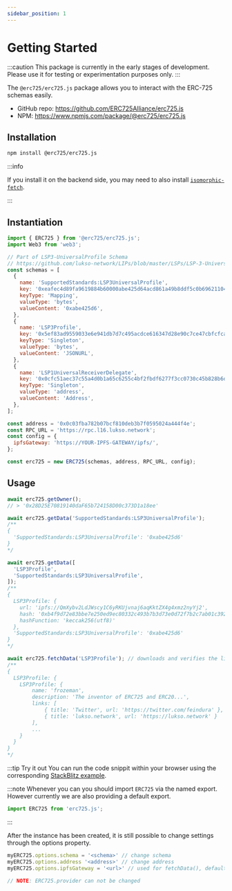 ```yaml
---
sidebar_position: 1
---
```


# Getting Started

:::caution
This package is currently in the early stages of development. Please use it for testing or experimentation purposes only.
:::

The `@erc725/erc725.js` package allows you to interact with the ERC-725 schemas easily.

- GitHub repo: https://github.com/ERC725Alliance/erc725.js
- NPM: https://www.npmjs.com/package/@erc725/erc725.js

## Installation

```bash
npm install @erc725/erc725.js
```

:::info

If you install it on the backend side, you may need to also install [`isomorphic-fetch`](https://www.npmjs.com/package/isomorphic-fetch).

:::

## Instantiation

```js
import { ERC725 } from '@erc725/erc725.js';
import Web3 from 'web3';

// Part of LSP3-UniversalProfile Schema
// https://github.com/lukso-network/LIPs/blob/master/LSPs/LSP-3-UniversalProfile.md
const schemas = [
  {
    name: 'SupportedStandards:LSP3UniversalProfile',
    key: '0xeafec4d89fa9619884b60000abe425d64acd861a49b8ddf5c0b6962110481f38',
    keyType: 'Mapping',
    valueType: 'bytes',
    valueContent: '0xabe425d6',
  },
  {
    name: 'LSP3Profile',
    key: '0x5ef83ad9559033e6e941db7d7c495acdce616347d28e90c7ce47cbfcfcad3bc5',
    keyType: 'Singleton',
    valueType: 'bytes',
    valueContent: 'JSONURL',
  },
  {
    name: 'LSP1UniversalReceiverDelegate',
    key: '0x0cfc51aec37c55a4d0b1a65c6255c4bf2fbdf6277f3cc0730c45b828b6db8b47',
    keyType: 'Singleton',
    valueType: 'address',
    valueContent: 'Address',
  },
];

const address = '0x0c03fba782b07bcf810deb3b7f0595024a444f4e';
const RPC_URL = 'https://rpc.l16.lukso.network';
const config = {
  ipfsGateway: 'https://YOUR-IPFS-GATEWAY/ipfs/',
};

const erc725 = new ERC725(schemas, address, RPC_URL, config);
```

## Usage

```js
await erc725.getOwner();
// > '0x28D25E70819140daF65b724158D00c373D1a18ee'

await erc725.getData('SupportedStandards:LSP3UniversalProfile');
/**
{
  'SupportedStandards:LSP3UniversalProfile': '0xabe425d6'
}
*/

await erc725.getData([
  'LSP3Profile',
  'SupportedStandards:LSP3UniversalProfile',
]);
/**
{
  LSP3Profile: {
    url: 'ipfs://QmXybv2LdJWscy1C6yRKUjvnaj6aqKktZX4g4xmz2nyYj2',
    hash: '0xb4f9d72e83bbe7e250ed9ec80332c493b7b3d73e0d72f7b2c7ab01c39216eb1a',
    hashFunction: 'keccak256(utf8)'
  },
  'SupportedStandards:LSP3UniversalProfile': '0xabe425d6'
}
*/

await erc725.fetchData('LSP3Profile'); // downloads and verifies the linked JSON
/**
{
  LSP3Profile: {
    LSP3Profile: {
        name: 'frozeman',
        description: 'The inventor of ERC725 and ERC20...',
        links: [
            { title: 'Twitter', url: 'https://twitter.com/feindura' },
            { title: 'lukso.network', url: 'https://lukso.network' }
        ],
        ...
    }
  }
}
*/
```

:::tip Try it out
You can run the code snippit within your browser using the corresponding [StackBlitz example](https://stackblitz.com/edit/erc725js-instantiation?devtoolsheight=66&file=index.js).

:::note
Whenever you can you should import `ERC725` via the named export. However currently we are also providing a default export.

```javascript
import ERC725 from 'erc725.js';
```

:::

After the instance has been created, it is still possible to change settings through the options property.

```javascript
myERC725.options.schema = '<schema>' // change schema
myERC725.options.address '<address>' // change address
myERC725.options.ipfsGateway = '<url>' // used for fetchData(), default: 'https://cloudflare-ipfs.com/ipfs/'

// NOTE: ERC725.provider can not be changed
```
